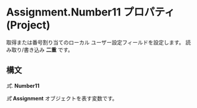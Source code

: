 
# Assignment.Number11 プロパティ (Project)

取得または番号割り当てのローカル ユーザー設定フィールドを設定します。 読み取り/書き込み **二重** です。


## 構文

 _式_. **Number11**

 _式_ **Assignment** オブジェクトを表す変数です。

